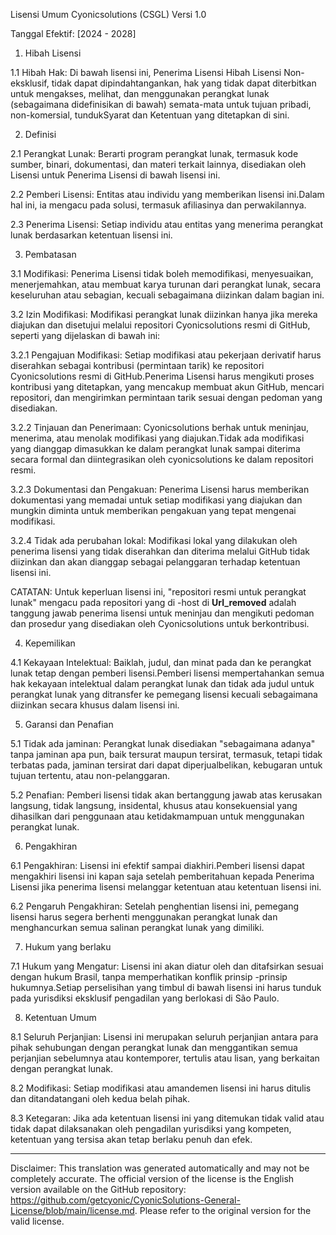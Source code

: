 Lisensi Umum Cyonicsolutions (CSGL)
Versi 1.0

Tanggal Efektif: [2024 - 2028]

1. Hibah Lisensi

1.1 Hibah Hak: Di bawah lisensi ini, Penerima Lisensi Hibah Lisensi Non-eksklusif, tidak dapat dipindahtangankan, hak yang tidak dapat diterbitkan untuk mengakses, melihat, dan menggunakan perangkat lunak (sebagaimana didefinisikan di bawah) semata-mata untuk tujuan pribadi, non-komersial, tundukSyarat dan Ketentuan yang ditetapkan di sini.

2. Definisi

2.1 Perangkat Lunak: Berarti program perangkat lunak, termasuk kode sumber, binari, dokumentasi, dan materi terkait lainnya, disediakan oleh Lisensi untuk Penerima Lisensi di bawah lisensi ini.

2.2 Pemberi Lisensi: Entitas atau individu yang memberikan lisensi ini.Dalam hal ini, ia mengacu pada solusi, termasuk afiliasinya dan perwakilannya.

2.3 Penerima Lisensi: Setiap individu atau entitas yang menerima perangkat lunak berdasarkan ketentuan lisensi ini.

3. Pembatasan

3.1 Modifikasi: Penerima Lisensi tidak boleh memodifikasi, menyesuaikan, menerjemahkan, atau membuat karya turunan dari perangkat lunak, secara keseluruhan atau sebagian, kecuali sebagaimana diizinkan dalam bagian ini.

3.2 Izin Modifikasi: Modifikasi perangkat lunak diizinkan hanya jika mereka diajukan dan disetujui melalui repositori Cyonicsolutions resmi di GitHub, seperti yang dijelaskan di bawah ini:

3.2.1 Pengajuan Modifikasi: Setiap modifikasi atau pekerjaan derivatif harus diserahkan sebagai kontribusi (permintaan tarik) ke repositori Cyonicsolutions resmi di GitHub.Penerima Lisensi harus mengikuti proses kontribusi yang ditetapkan, yang mencakup membuat akun GitHub, mencari repositori, dan mengirimkan permintaan tarik sesuai dengan pedoman yang disediakan.

3.2.2 Tinjauan dan Penerimaan: Cyonicsolutions berhak untuk meninjau, menerima, atau menolak modifikasi yang diajukan.Tidak ada modifikasi yang dianggap dimasukkan ke dalam perangkat lunak sampai diterima secara formal dan diintegrasikan oleh cyonicsolutions ke dalam repositori resmi.

3.2.3 Dokumentasi dan Pengakuan: Penerima Lisensi harus memberikan dokumentasi yang memadai untuk setiap modifikasi yang diajukan dan mungkin diminta untuk memberikan pengakuan yang tepat mengenai modifikasi.

3.2.4 Tidak ada perubahan lokal: Modifikasi lokal yang dilakukan oleh penerima lisensi yang tidak diserahkan dan diterima melalui GitHub tidak diizinkan dan akan dianggap sebagai pelanggaran terhadap ketentuan lisensi ini.

CATATAN: Untuk keperluan lisensi ini, "repositori resmi untuk perangkat lunak" mengacu pada repositori yang di -host di __Url_removed__ adalah tanggung jawab penerima lisensi untuk meninjau dan mengikuti pedoman dan prosedur yang disediakan oleh Cyonicsolutions untuk berkontribusi.

4. Kepemilikan

4.1 Kekayaan Intelektual: Baiklah, judul, dan minat pada dan ke perangkat lunak tetap dengan pemberi lisensi.Pemberi lisensi mempertahankan semua hak kekayaan intelektual dalam perangkat lunak dan tidak ada judul untuk perangkat lunak yang ditransfer ke pemegang lisensi kecuali sebagaimana diizinkan secara khusus dalam lisensi ini.

5. Garansi dan Penafian

5.1 Tidak ada jaminan: Perangkat lunak disediakan "sebagaimana adanya" tanpa jaminan apa pun, baik tersurat maupun tersirat, termasuk, tetapi tidak terbatas pada, jaminan tersirat dari dapat diperjualbelikan, kebugaran untuk tujuan tertentu, atau non-pelanggaran.

5.2 Penafian: Pemberi lisensi tidak akan bertanggung jawab atas kerusakan langsung, tidak langsung, insidental, khusus atau konsekuensial yang dihasilkan dari penggunaan atau ketidakmampuan untuk menggunakan perangkat lunak.

6. Pengakhiran

6.1 Pengakhiran: Lisensi ini efektif sampai diakhiri.Pemberi lisensi dapat mengakhiri lisensi ini kapan saja setelah pemberitahuan kepada Penerima Lisensi jika penerima lisensi melanggar ketentuan atau ketentuan lisensi ini.

6.2 Pengaruh Pengakhiran: Setelah penghentian lisensi ini, pemegang lisensi harus segera berhenti menggunakan perangkat lunak dan menghancurkan semua salinan perangkat lunak yang dimiliki.

7. Hukum yang berlaku

7.1 Hukum yang Mengatur: Lisensi ini akan diatur oleh dan ditafsirkan sesuai dengan hukum Brasil, tanpa memperhatikan konflik prinsip -prinsip hukumnya.Setiap perselisihan yang timbul di bawah lisensi ini harus tunduk pada yurisdiksi eksklusif pengadilan yang berlokasi di São Paulo.

8. Ketentuan Umum

8.1 Seluruh Perjanjian: Lisensi ini merupakan seluruh perjanjian antara para pihak sehubungan dengan perangkat lunak dan menggantikan semua perjanjian sebelumnya atau kontemporer, tertulis atau lisan, yang berkaitan dengan perangkat lunak.

8.2 Modifikasi: Setiap modifikasi atau amandemen lisensi ini harus ditulis dan ditandatangani oleh kedua belah pihak.

8.3 Ketegaran: Jika ada ketentuan lisensi ini yang ditemukan tidak valid atau tidak dapat dilaksanakan oleh pengadilan yurisdiksi yang kompeten, ketentuan yang tersisa akan tetap berlaku penuh dan efek.

---
Disclaimer: This translation was generated automatically and may not be completely accurate. The official version of the license is the English version available on the GitHub repository: https://github.com/getcyonic/CyonicSolutions-General-License/blob/main/license.md. Please refer to the original version for the valid license.